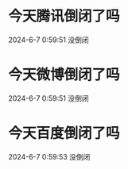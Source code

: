 # 今天腾讯倒闭了吗

2024-6-7 0:59:51 没倒闭

# 今天微博倒闭了吗

2024-6-7 0:59:51 没倒闭

# 今天百度倒闭了吗

2024-6-7 0:59:53 没倒闭

